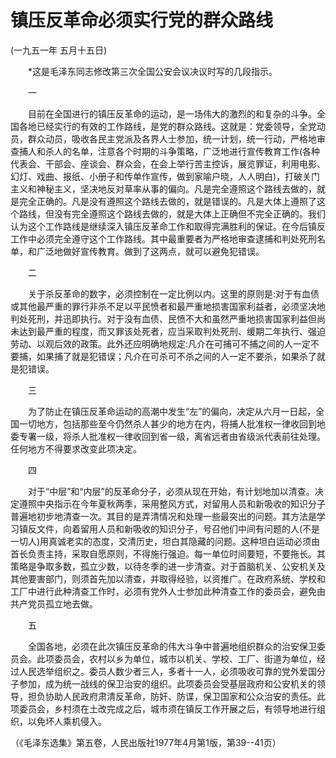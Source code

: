 # 镇压反革命必须实行党的群众路线   
(一九五一年 五月十五日)  
  
　　*这是毛泽东同志修改第三次全国公安会议决议时写的几段指示。   
  
　　一   
  
　　目前在全国进行的镇压反革命的运动，是一场伟大的激烈的和复杂的斗争。全国各地已经实行的有效的工作路线，是党的群众路线。这就是：党委领导，全党动员，群众动员，吸收各民主党派及各界人士参加，统一计划，统一行动，严格地审查捕人和杀人的名单，注意各个时期的斗争策略，广泛地进行宣传教育工作(各种代表会、干部会、座谈会、群众会，在会上举行苦主控诉，展览罪证，利用电影、幻灯、戏曲、报纸、小册子和传单作宣传，做到家喻户晓，人人明白)，打破关门主义和神秘主义，坚决地反对草率从事的偏向。凡是完全遵照这个路线去做的，就是完全正确的。凡是没有遵照这个路线去做的，就是错误的。凡是大体上遵照了这个路线，但没有完全遵照这个路线去做的，就是大体上正确但不完全正确的。我们认为这个工作路线是继续深入镇压反革命工作和取得完满胜利的保证。在今后镇反工作中必须完全遵守这个工作路线。其中最重要者为严格地审查逮捕和判处死刑名单，和广泛地做好宣传教育。做到了这两点，就可以避免犯错误。   
  
　　二   
  
　　关于杀反革命的数字，必须控制在一定比例以内。这里的原则是:对于有血债或其他最严重的罪行非杀不足以平民愤者和最严重地损害国家利益者，必须坚决地判处死刑，并迅即执行。对于没有血债、民愤不大和虽然严重地损害国家利益但尚未达到最严重的程度，而又罪该处死者，应当采取判处死刑、缓期二年执行、强迫劳动、以观后效的政策。此外还应明确地规定:凡介在可捕可不捕之间的人一定不要捕，如果捕了就是犯错误；凡介在可杀可不杀之间的人一定不要杀，如果杀了就是犯错误。   
  
　　三   
  
　　为了防止在镇压反革命运动的高潮中发生“左”的偏向，决定从六月一日起，全国一切地方，包括那些至今仍然杀人甚少的地方在内，将捕人批准权一律收回到地委专署一级，将杀人批准权一律收回到省一级，离省远者由省级派代表前往处理。任何地方不得要求改变此项决定。   
  
　　四   
  
　　对于“中层”和“内层”的反革命分子，必须从现在开始，有计划地加以清查。决定遵照中央指示在今年夏秋两季，采用整风方式，对留用人员和新吸收的知识分子普遍地初步地清查一次。其目的是弄清情况和处理一些最突出的问题。其方法是学习镇反文件，向着留用人员和新吸收的知识分子，号召他们中间有问题的人(不是一切人)用真诚老实的态度，交清历史，坦白其隐藏的问题。这种坦白运动必须由首长负责主持，采取自愿原则，不得施行强迫。每一单位时间要短，不要拖长。其策略是争取多数，孤立少数，以待冬季的进一步清查。对于首脑机关、公安机关及其他要害部门，则须首先加以清查，并取得经验，以资推广。在政府系统、学校和工厂中进行此种清查工作时，必须有党外人士参加此种清查工作的委员会，避免由共产党员孤立地去做。   
  
　　五   
  
　　全国各地，必须在此次镇压反革命的伟大斗争中普遍地组织群众的治安保卫委员会。此项委员会，农村以乡为单位，城市以机关、学校、工厂、街道为单位，经过人民选举组织之。委员人数少者三人，多者十一人，必须吸收可靠的党外爱国分子参加，成为统一战线的保卫治安的组织。此项委员会受基层政府和公安机关的领导，担负协助人民政府肃清反革命，防奸、防谍，保卫国家和公众治安的责任。此项委员会，乡村须在土改完成之后，城市须在镇反工作开展之后，有领导地进行组织，以免坏人乘机侵入。   
  
（《毛泽东选集》第五卷，人民出版社1977年4月第1版，第39--41页）   
  
  
   
  
　　   
  
  